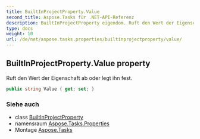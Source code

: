 ```yaml
---
title: BuiltInProjectProperty.Value
second_title: Aspose.Tasks für .NET-API-Referenz
description: BuiltInProjectProperty eigendom. Ruft den Wert der Eigenschaft ab oder legt ihn fest.
type: docs
weight: 10
url: /de/net/aspose.tasks.properties/builtinprojectproperty/value/
---
```

## BuiltInProjectProperty.Value property

Ruft den Wert der Eigenschaft ab oder legt ihn fest.

```csharp
public string Value { get; set; }
```

### Siehe auch

* class [BuiltInProjectProperty](../)
* namensraum [Aspose.Tasks.Properties](../../builtinprojectproperty/)
* Montage [Aspose.Tasks](../../../)


